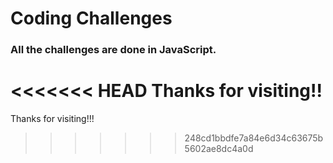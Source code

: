 # Coding Challenges
### All the challenges are done in JavaScript.


<<<<<<< HEAD
Thanks for visiting!!
=======
Thanks for visiting!!!
>>>>>>> 248cd1bbdfe7a84e6d34c63675b5602ae8dc4a0d

